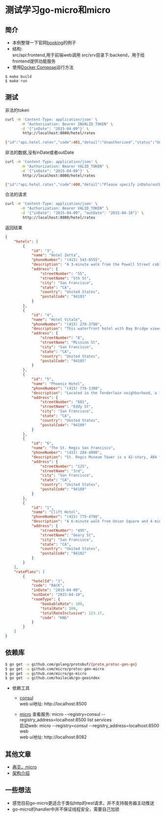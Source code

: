 # 测试学习go-micro和micro

## 简介
- 本例整理一下官网[booking](https://github.com/micro/examples/tree/master/booking)的例子
- 结构:  
src/api:frontend,用于前端web调用
src/srv目录下:backend，用于给frontend提供功能服务
- 使用[Docker Compose](https://docs.docker.com/compose/)运行方法
```
$ make build
$ make run
```
## 测试

非法的token
```bash
curl -H 'Content-Type: application/json' \
       -H "Authorization: Bearer INVALID_TOKEN" \
       -d '{"inDate": "2015-04-09"}' \
        http://localhost:8080/hotel/rates
        
{"id":"api.hotel.rates","code":401,"detail":"Unauthorized","status":"Unauthorized"}
```
非法的数据,没有inDate或者outDate
```bash
curl -H 'Content-Type: application/json' \
       -H "Authorization: Bearer VALID_TOKEN" \
       -d '{"inDate": "2015-04-09"}' \
        http://localhost:8080/hotel/rates

{"id":"api.hotel.rates","code":400,"detail":"Please specify inDate/outDate params","status":"Bad Request"}
```
合法的请求
```bash
curl -H 'Content-Type: application/json' \
       -H "Authorization: Bearer VALID_TOKEN" \
       -d '{"inDate": "2015-04-09", "outDate": "2015-04-10"}' \
        http://localhost:8080/hotel/rates
```    
返回结果
```json
{
    "hotels": [
        {
            "id": "3",
            "name": "Hotel Zetta",
            "phoneNumber": "(415) 543-8555",
            "description": "A 3-minute walk from the Powell Street cable-car turnaround and BART rail station, this hip hotel 9 minutes from Union Square combines high-tech lodging with artsy touches.",
            "address": {
                "streetNumber": "55",
                "streetName": "5th St",
                "city": "San Francisco",
                "state": "CA",
                "country": "United States",
                "postalCode": "94103"
            }
        },
        {
            "id": "4",
            "name": "Hotel Vitale",
            "phoneNumber": "(415) 278-3700",
            "description": "This waterfront hotel with Bay Bridge views is 3 blocks from the Financial District and a 4-minute walk from the Ferry Building.",
            "address": {
                "streetNumber": "8",
                "streetName": "Mission St",
                "city": "San Francisco",
                "state": "CA",
                "country": "United States",
                "postalCode": "94105"
            }
        },
        {
            "id": "5",
            "name": "Phoenix Hotel",
            "phoneNumber": "(415) 776-1380",
            "description": "Located in the Tenderloin neighborhood, a 10-minute walk from a BART rail station, this retro motor lodge has hosted many rock musicians and other celebrities since the 1950s. It’s a 4-minute walk from the historic Great American Music Hall nightclub.",
            "address": {
                "streetNumber": "601",
                "streetName": "Eddy St",
                "city": "San Francisco",
                "state": "CA",
                "country": "United States",
                "postalCode": "94109"
            }
        },
        {
            "id": "6",
            "name": "The St. Regis San Francisco",
            "phoneNumber": "(415) 284-4000",
            "description": "St. Regis Museum Tower is a 42-story, 484 ft skyscraper in the South of Market district of San Francisco, California, adjacent to Yerba Buena Gardens, Moscone Center, PacBell Building and the San Francisco Museum of Modern Art.",
            "address": {
                "streetNumber": "125",
                "streetName": "3rd",
                "city": "San Francisco",
                "state": "CA",
                "country": "United States",
                "postalCode": "94109"
            }
        },
        {
            "id": "1",
            "name": "Clift Hotel",
            "phoneNumber": "(415) 775-4700",
            "description": "A 6-minute walk from Union Square and 4 minutes from a Muni Metro station, this luxury hotel designed by Philippe Starck features an artsy furniture collection in the lobby, including work by Salvador Dali.",
            "address": {
                "streetNumber": "495",
                "streetName": "Geary St",
                "city": "San Francisco",
                "state": "CA",
                "country": "United States",
                "postalCode": "94102"
            }
        }
    ],
    "ratePlans": [
        {
            "hotelId": "1",
            "code": "RACK",
            "inDate": "2015-04-09",
            "outDate": "2015-04-10",
            "roomType": {
                "bookableRate": 109,
                "totalRate": 109,
                "totalRateInclusive": 123.17,
                "code": "KNG"
            }
        }
    ]
}
```

## 依赖库
```bash
$ go get -u github.com/golang/protobuf/{proto,protoc-gen-go}
$ go get -u github.com/micro/protoc-gen-micro
$ go get -u github.com/micro/go-micro
$ go get -u github.com/hailocab/go-geoindex
```

- 依赖工具
    - [consul](https://www.consul.io/docs/index.html)  
    web ui地址: http://localhost:8500   
    
    - [micro](https://micro.mu/docs/)
    查看服务: micro --registry=consul --registry_address=localhost:8500 list services  
    启动web: micro --registry=consul --registry_address=localhost:8500 web  
    web ui地址: http://localhost:8082  

## 其他文章
- [再见，micro](https://songrgg.github.io/microservice/goodbye-micro/)
- [架构介绍](https://www.cnblogs.com/li-peng/p/9558421.html)

## 一些想法
- 感觉目前go-micro更适合于类似http的rest请求，并不支持服务器主动推送
- go-micro的handler中并不保证线程安全，需要自己加锁